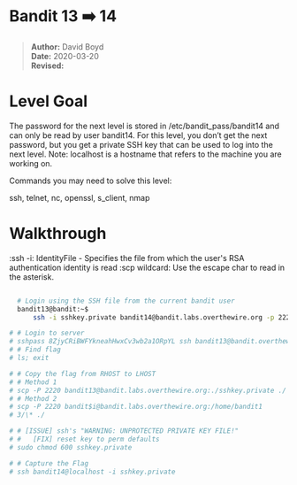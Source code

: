 # Bandit 13 :arrow_right: 14

> **Author:** David Boyd<br>
> **Date:** 2020-03-20<br>
> **Revised:**

# Level Goal

The password for the next level is stored in /etc/bandit_pass/bandit14 and can
only be read by user bandit14. For this level, you don’t get the next password,
but you get a private SSH key that can be used to log into the next level.
Note: localhost is a hostname that refers to the machine you are working on.

Commands you may need to solve this level:

ssh, telnet, nc, openssl, s_client, nmap


# Walkthrough
:ssh -i: IdentityFile - Specifies the file from which the user's RSA authentication identity is read
:scp wildcard: Use the escape char to read in the asterisk.

``` bash

  # Login using the SSH file from the current bandit user
  bandit13@bandit:~$
      ssh -i sshkey.private bandit14@bandit.labs.overthewire.org -p 2220

# # Login to server
# sshpass 8ZjyCRiBWFYkneahHwxCv3wb2a1ORpYL ssh bandit13@bandit.overthewire.org -p 2220
# # Find flag
# ls; exit

# # Copy the flag from RHOST to LHOST
# # Method 1
# scp -P 2220 bandit13@bandit.labs.overthewire.org:./sshkey.private ./
# # Method 2
# scp -P 2220 bandit$i@bandit.labs.overthewire.org:/home/bandit1
# 3/\* ./

# # [ISSUE] ssh's "WARNING: UNPROTECTED PRIVATE KEY FILE!"
# #   [FIX] reset key to perm defaults
# sudo chmod 600 sshkey.private

# # Capture the Flag
# ssh bandit14@localhost -i sshkey.private
```
